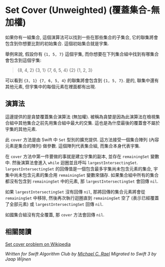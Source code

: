 # Set Cover (Unweighted) (覆蓋集合-無加權)

<!--
If you have a group of sets, this algorithm finds a subset of those sets within that group whose union will cover an initial set that you're trying to match. The initial set is also known as the universe.

For example, suppose you have a universe of `{1, 5, 7}` and you want to find the sets which cover the universe within the following group of sets:
-->

如果你有一組集合, 這個演算法可以找到一些在那些集合的子集合, 它的聯集將會包含到你想要比對的初始集合. 這個初始集合就是宇集.

舉例來說, 假設你有 `{1, 5, 7}` 這個宇集, 而你想要在下列集合組中找到有哪集合會包含到這個宇集:

> {8, 4, 2}
> {3, 1}
> {7, 6, 5, 4}
> {2}
> {1, 2, 3}

<!--
You can see that the sets `{3, 1} {7, 6, 5, 4}` when unioned together will cover the universe of `{1, 5, 7}`. Yes, there may be additional elements in the sets returned by the algorithm, but every element in the universe is represented in the cover itself.

There may be cases where no cover exists. For example, if your universe is `{7, 9}`, there is no combination of sets within the group above that will yield a cover.
-->

可以看到 `{3, 1} {7, 6, 5, 4}` 的聯集將會包含到 `{1, 5, 7}`. 是的, 聯集中還有其他元素, 但宇集中的每個元素在裡面都有出現.

<!--
## The algorithm

The Greedy Set Cover algorithm (unweighted) is provided here. It's known as greedy because it uses the largest intersecting set from the group of sets first before examining other sets in the group. This is part of the reason why the cover may have additional elements which are not part of the universe.

The function (named `cover`) is provided as an extension of the Swift type `Set`. The function takes a single parameter, which is an array of sets. This array represents the group, and the set itself represents the universe.

One of the first things done in `cover` is to make a copy of the universe in `remainingSet`. Then, the algorithm enters a `while` loop in which a call to `largestIntersectingSet` is made. The value returned from `largestIntersectingSet` is the set which has the most elements in common with the remaining universe identified by `remainingSet`. If all sets have nothing in common, `largestIntersectingSet` returns `nil`.

If the result from `largestIntersectingSet` is not nil, that result is subtracted from `remainingSet` (reducing its size), and the loop continues until `remainingSet` has zero length (meaning a cover has been found) or until `largestIntersectingSet` returns `nil`.

If there is no cover within the group of sets, `cover` returns `nil`.
-->

## 演算法

這邊提供的是貪婪覆蓋集合演算法 (無加權). 被稱為貪婪是因為此演算法在檢視集合組中其他集合之前先用集合組中最大的交集. 這也是為什麼最後的覆蓋會不屬於宇集的其他元素.

此 `cover` 方法是由 Swift 中 `Set` 型別的擴充提供. 這方法接受一個集合陣列 (內容元素是集合的陣列) 做參數. 這個陣列代表集合組, 而集合本身代表宇集.

在 `cover` 方法中第一件要做的事就是建立宇集的副本, 並存在 `remainingSet` 變數中. 然後演算法會進入 `while` 迴圈並且呼叫 `largestIntersectingSet`. `largestIntersectingSet` 的回傳值是一個包含最多宇集尚未包含元素的集合, 宇集中尚未包含元素的集合用 `remainingSet` 變數來儲存. 如果集合組中所有的集合都沒有包含到 `remainingSet` 中的元素, 那 `largestIntersectingSet` 會回傳 `nil`.

如果 `largestIntersectingSet` 沒有回傳 `nil`, 那將回傳的集合元素將會從 `remainingSet` 中移除, 然後再次執行迴圈直到 `remainingSet` 空了 (表示已經覆蓋了全部元素) 或 `largestIntersectingSet` 回傳 `nil`.

如國集合組沒有完全覆蓋, 那 `cover` 方法會回傳 `nil`.


<!--
## See also
-->

## 相關閱讀

[Set cover problem on Wikipedia](https://en.wikipedia.org/wiki/Set_cover_problem)

*Written for Swift Algorithm Club by [Michael C. Rael](https://github.com/mrael2)*
*Migrated to Swift 3 by Jaap Wijnen*
